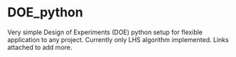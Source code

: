 # DOE_python
Very simple Design of Experiments (DOE) python setup for flexible application to any project. Currently only LHS algorithm implemented. Links attached to add more.
